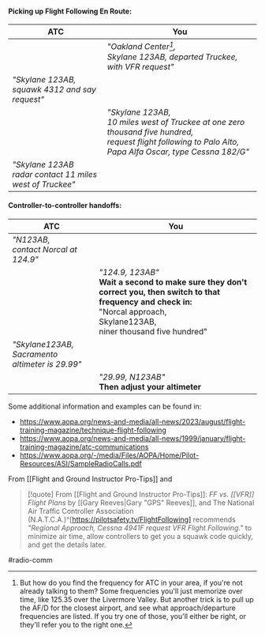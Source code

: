
#### Picking up Flight Following En Route:

| ATC | You |
|---|---|
||<i>"Oakland Center[^1], <br>Skylane 123AB, departed Truckee, with VFR request"</i>|
|<i>"Skylane 123AB, <br>squawk 4312 and say request"</i> | |
| | <i>"Skylane 123AB, <br>10 miles west of Truckee at one zero thousand five hundred, <br>request flight following to Palo Alto, Papa Alfa Oscar, type Cessna 182/G"</i>|
|<i>"Skylane 123AB <br>radar contact 11 miles west of Truckee"</i>||

[^1]: But how do you find the frequency for ATC in your area, if you're not already talking to them?  Some frequencies you'll just memorize over time, like 125.35 over the Livermore Valley.  But another trick is to pull up the AF/D for the closest airport, and see what approach/departure frequencies are listed.  If you try one of those, you'll either be right, or they'll refer you to the right one.

#### Controller-to-controller handoffs:

| ATC  | You  |
|---|---|
|<i>"N123AB, <br>contact Norcal at 124.9"</i>||
||<i>"124.9, 123AB"</i> <br><b>Wait a second to make sure they don't correct you, then switch to that frequency and check in:</b><br></i>"Norcal approach, <br>Skylane123AB, <br>niner thousand five hundred"</i>|
|<i>"Skylane123AB, <br>Sacramento altimeter is 29.99"</i>||
||<i>"29.99, N123AB"</i> <br><b>Then adjust your altimeter</b>|

Some additional information and examples can be found in:
- https://www.aopa.org/news-and-media/all-news/2023/august/flight-training-magazine/technique-flight-following
- https://www.aopa.org/news-and-media/all-news/1999/january/flight-training-magazine/atc-communications
- https://www.aopa.org/-/media/Files/AOPA/Home/Pilot-Resources/ASI/SampleRadioCalls.pdf

From [[Flight and Ground Instructor Pro-Tips]] and 

> [!quote] From [[Flight and Ground Instructor Pro-Tips]]: *FF vs. [[VFR]] Flight Plans* by [[Gary Reeves|Gary "GPS" Reeves]], and 
> The National Air Traffic Controller Association (N.A.T.C.A.)^[https://pilotsafety.tv/FlightFollowing] recommends *"Regional Approach, Cessna 4941F request VFR Flight Following."* to minimize air time, allow controllers to get you a squawk code quickly, and get the details later.

#radio-comm